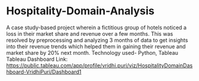 # Hospitality-Domain-Analysis
A case study-based project wherein a fictitious group of hotels noticed a loss in their market share and revenue over a few months. This was resolved by preprocessing and analyzing 3 months of data to get insights into their revenue trends which helped them in gaining their revenue and market share by 20% next month.
Technology used- Python, Tableau
Tableau Dashboard Link: https://public.tableau.com/app/profile/vridhi.puri/viz/HospitalityDomainDashboard-VridhiPuri/Dashboard1
